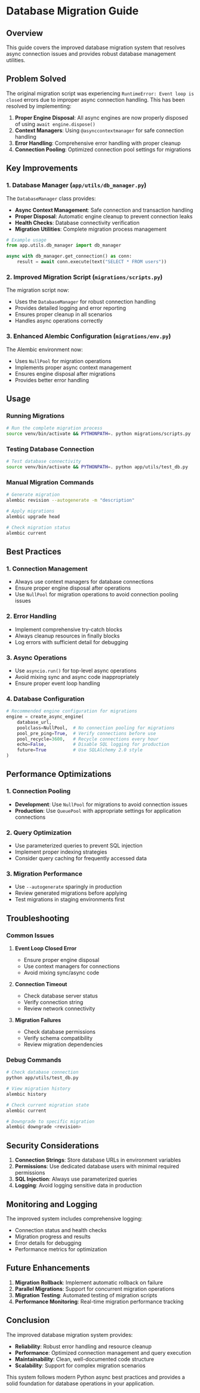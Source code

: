 # Database Migration Guide

## Overview

This guide covers the improved database migration system that resolves async connection issues and provides robust database management utilities.

## Problem Solved

The original migration script was experiencing `RuntimeError: Event loop is closed` errors due to improper async connection handling. This has been resolved by implementing:

1. **Proper Engine Disposal**: All async engines are now properly disposed of using `await engine.dispose()`
2. **Context Managers**: Using `@asynccontextmanager` for safe connection handling
3. **Error Handling**: Comprehensive error handling with proper cleanup
4. **Connection Pooling**: Optimized connection pool settings for migrations

## Key Improvements

### 1. Database Manager (`app/utils/db_manager.py`)

The `DatabaseManager` class provides:

- **Async Context Management**: Safe connection and transaction handling
- **Proper Disposal**: Automatic engine cleanup to prevent connection leaks
- **Health Checks**: Database connectivity verification
- **Migration Utilities**: Complete migration process management

```python
# Example usage
from app.utils.db_manager import db_manager

async with db_manager.get_connection() as conn:
    result = await conn.execute(text("SELECT * FROM users"))
```

### 2. Improved Migration Script (`migrations/scripts.py`)

The migration script now:

- Uses the `DatabaseManager` for robust connection handling
- Provides detailed logging and error reporting
- Ensures proper cleanup in all scenarios
- Handles async operations correctly

### 3. Enhanced Alembic Configuration (`migrations/env.py`)

The Alembic environment now:

- Uses `NullPool` for migration operations
- Implements proper async context management
- Ensures engine disposal after migrations
- Provides better error handling

## Usage

### Running Migrations

```bash
# Run the complete migration process
source venv/bin/activate && PYTHONPATH=. python migrations/scripts.py
```

### Testing Database Connection

```bash
# Test database connectivity
source venv/bin/activate && PYTHONPATH=. python app/utils/test_db.py
```

### Manual Migration Commands

```bash
# Generate migration
alembic revision --autogenerate -m "description"

# Apply migrations
alembic upgrade head

# Check migration status
alembic current
```

## Best Practices

### 1. Connection Management

- Always use context managers for database connections
- Ensure proper engine disposal after operations
- Use `NullPool` for migration operations to avoid connection pooling issues

### 2. Error Handling

- Implement comprehensive try-catch blocks
- Always cleanup resources in finally blocks
- Log errors with sufficient detail for debugging

### 3. Async Operations

- Use `asyncio.run()` for top-level async operations
- Avoid mixing sync and async code inappropriately
- Ensure proper event loop handling

### 4. Database Configuration

```python
# Recommended engine configuration for migrations
engine = create_async_engine(
    database_url,
    poolclass=NullPool,  # No connection pooling for migrations
    pool_pre_ping=True,  # Verify connections before use
    pool_recycle=3600,   # Recycle connections every hour
    echo=False,          # Disable SQL logging for production
    future=True          # Use SQLAlchemy 2.0 style
)
```

## Performance Optimizations

### 1. Connection Pooling

- **Development**: Use `NullPool` for migrations to avoid connection issues
- **Production**: Use `QueuePool` with appropriate settings for application connections

### 2. Query Optimization

- Use parameterized queries to prevent SQL injection
- Implement proper indexing strategies
- Consider query caching for frequently accessed data

### 3. Migration Performance

- Use `--autogenerate` sparingly in production
- Review generated migrations before applying
- Test migrations in staging environments first

## Troubleshooting

### Common Issues

1. **Event Loop Closed Error**
   - Ensure proper engine disposal
   - Use context managers for connections
   - Avoid mixing sync/async code

2. **Connection Timeout**
   - Check database server status
   - Verify connection string
   - Review network connectivity

3. **Migration Failures**
   - Check database permissions
   - Verify schema compatibility
   - Review migration dependencies

### Debug Commands

```bash
# Check database connection
python app/utils/test_db.py

# View migration history
alembic history

# Check current migration state
alembic current

# Downgrade to specific migration
alembic downgrade <revision>
```

## Security Considerations

1. **Connection Strings**: Store database URLs in environment variables
2. **Permissions**: Use dedicated database users with minimal required permissions
3. **SQL Injection**: Always use parameterized queries
4. **Logging**: Avoid logging sensitive data in production

## Monitoring and Logging

The improved system includes comprehensive logging:

- Connection status and health checks
- Migration progress and results
- Error details for debugging
- Performance metrics for optimization

## Future Enhancements

1. **Migration Rollback**: Implement automatic rollback on failure
2. **Parallel Migrations**: Support for concurrent migration operations
3. **Migration Testing**: Automated testing of migration scripts
4. **Performance Monitoring**: Real-time migration performance tracking

## Conclusion

The improved database migration system provides:

- **Reliability**: Robust error handling and resource cleanup
- **Performance**: Optimized connection management and query execution
- **Maintainability**: Clean, well-documented code structure
- **Scalability**: Support for complex migration scenarios

This system follows modern Python async best practices and provides a solid foundation for database operations in your application.
